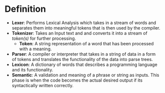 # Definition

- <b>Lexer</b>: Performs Lexical Analysis which takes in a stream of words and separates them into meaningful tokens that is then used by the compiler.
- <b>Tokenizer</b>: Takes an Input text and and converts it into a stream of <i>token(s)</i> for further processing.
  - <b>Token</b>: A string representation of a word that has been processed with a meaning.
- <b>Parser</b>: A compiler or interpreter that takes in a string of data in a form of tokens and translates the functionality of the data into parse trees.
- <b>Lexicon</b>: A dictionary of words that describes a programming language and its functionality.
- <b>Semantic</b>: A validation and meaning of a phrase or string as inputs. This phase is when the code becomes the actual desired output if its syntactically written correctly.
